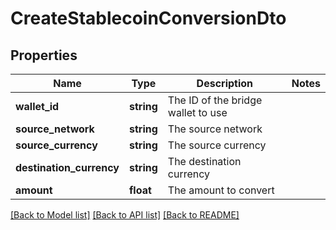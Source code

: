 # CreateStablecoinConversionDto

## Properties
Name | Type | Description | Notes
------------ | ------------- | ------------- | -------------
**wallet_id** | **string** | The ID of the bridge wallet to use | 
**source_network** | **string** | The source network | 
**source_currency** | **string** | The source currency | 
**destination_currency** | **string** | The destination currency | 
**amount** | **float** | The amount to convert | 

[[Back to Model list]](../../README.md#documentation-for-models) [[Back to API list]](../../README.md#documentation-for-api-endpoints) [[Back to README]](../../README.md)


